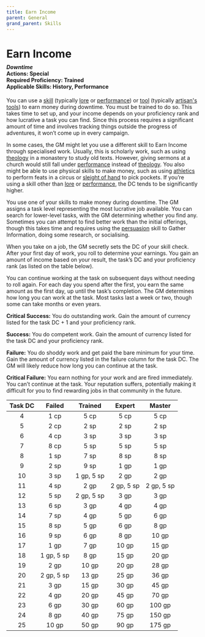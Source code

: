```yaml
---
title: Earn Income
parent: General
grand_parent: Skills
---
```


# Earn Income

<div style="margin-top:-10px;"></div>

#### *Downtime*<br>**Actions:** Special<br>**Required Proficiency:** Trained<br>**Applicable Skills:** History, Performance
You can use a [skill](https://stormchaserroleplaying.com/stormchaserRPG/Skills/) (typically [lore](https://stormchaserroleplaying.com/stormchaserRPG/Skills/Lore/) or [performance](https://stormchaserroleplaying.com/stormchaserRPG/Skills/Performance/)) or [tool](https://stormchaserroleplaying.com/stormchaserRPG/Equipment/Tools/) (typically [artisan's tools](https://stormchaserroleplaying.com/stormchaserRPG/Equipment/Tools/Artisan/)) to earn money during downtime. You must be trained to do so. This takes time to set up, and your income depends on your proficiency rank and how lucrative a task you can find. Since this process requires a significant amount of time and involves tracking things outside the progress of adventures, it won’t come up in every campaign.

In some cases, the GM might let you use a different skill to Earn Income through specialised work. Usually, this is scholarly work, such as using [theology](https://stormchaserroleplaying.com/stormchaserRPG/Skills/Theology/) in a monastery to
study old texts. However, giving sermons at a church would still fall under [performance](https://stormchaserroleplaying.com/stormchaserRPG/Skills/Performance/) instead of [theology](https://stormchaserroleplaying.com/stormchaserRPG/Skills/Theology/). You also might be able to use physical skills to make money, such as using [athletics](https://stormchaserroleplaying.com/stormchaserRPG/Skills/Athletics/) to perform feats in a circus or [sleight of hand](https://stormchaserroleplaying.com/stormchaserRPG/Skills/SleightofHand/) to pick pockets. If you’re using a skill other than [lore](https://stormchaserroleplaying.com/stormchaserRPG/Skills/Lore/) or [performance](https://stormchaserroleplaying.com/stormchaserRPG/Skills/Performance/), the DC tends to be significantly higher.

You use one of your skills to make money during downtime. The GM assigns a task level representing the most lucrative job available. You can search for lower-level tasks, with the GM determining whether you find any. Sometimes you can attempt to find better work than the initial offerings, though this takes time and requires using the [persuasion](https://stormchaserroleplaying.com/stormchaserRPG/Skills/Persuasion/) skill to Gather Information, doing some research, or socialising.

When you take on a job, the GM secretly sets the DC of your skill check. After your first day of work, you roll to determine your earnings. You gain an amount of income based on your result, the task’s DC and your proficiency rank (as listed on the table below).

You can continue working at the task on subsequent days without needing to roll again. For each day you spend after the first, you earn the same amount as the first day, up until the task’s completion. The GM determines how long you can work at the task. Most tasks last a week or two, though some can take months or even years.

**Critical Success:** You do outstanding work. Gain the amount of currency listed for the task DC + 1 and your proficiency rank.

**Success:** You do competent work. Gain the amount of currency listed for the task DC and your proficiency rank.

**Failure:** You do shoddy work and get paid the bare minimum for your time. Gain the amount of currency listed in the failure column for the task DC. The GM will likely reduce how long you can continue at the task.

**Critical Failure:** You earn nothing for your work and are fired immediately. You can’t continue at the task. Your reputation suffers, potentially making it difficult for you to find rewarding jobs in that community in the future.

| Task DC | Failed | Trained | Expert | Master |
|:-------:|:------:|:-------:|:------:|:------:|
| 4 | 1 cp | 5 cp | 5 cp | 5 cp |
| 5 | 2 cp | 2 sp | 2 sp | 2 sp |
| 6 | 4 cp | 3 sp | 3 sp | 3 sp |
| 7 | 8 cp | 5 sp | 5 sp | 5 sp |
| 8 | 1 sp | 7 sp | 8 sp | 8 sp |
| 9 | 2 sp | 9 sp | 1 gp | 1 gp |
| 10 | 3 sp | 1 gp, 5 sp | 2 gp | 2 gp |
| 11 | 4 sp | 2 gp | 2 gp, 5 sp | 2 gp, 5 sp |
| 12 | 5 sp | 2 gp, 5 sp | 3 gp | 3 gp |
| 13 | 6 sp | 3 gp | 4 gp | 4 gp |
| 14 | 7 sp | 4 gp | 5 gp | 6 gp |
| 15 | 8 sp | 5 gp | 6 gp | 8 gp |
| 16 | 9 sp | 6 gp | 8 gp | 10 gp |
| 17 | 1 gp | 7 gp | 10 gp | 15 gp |
| 18 | 1 gp, 5 sp | 8 gp | 15 gp | 20 gp |
| 19 | 2 gp | 10 gp | 20 gp | 28 gp |
| 20 | 2 gp, 5 sp | 13 gp | 25 gp | 36 gp |
| 21 | 3 gp | 15 gp | 30 gp | 45 gp |
| 22 | 4 gp | 20 gp | 45 gp | 70 gp |
| 23 | 6 gp | 30 gp | 60 gp | 100 gp |
| 24 | 8 gp | 40 gp | 75 gp | 150 gp |
| 25 | 10 gp | 50 gp | 90 gp | 175 gp |
